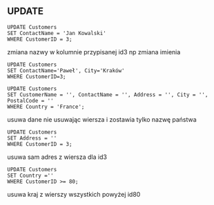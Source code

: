 ## UPDATE
```
UPDATE Customers 
SET ContactName = 'Jan Kowalski' 
WHERE CustomerID = 3;  
```

zmiana nazwy w kolumnie przypisanej id3 np zmiana imienia 

```
UPDATE Customers 
SET ContactName='Paweł', City='Kraków' 
WHERE CustomerID=3;
``` 

```
UPDATE Customers 
SET CustomerName = '', ContactName = '', Address = '', City = '', PostalCode = ''
WHERE Country = 'France';
```

usuwa dane nie usuwając wiersza i zostawia tylko nazwę państwa

```
UPDATE Customers 
SET Address = '' 
WHERE CustomerID = 3;
```

usuwa sam adres z wiersza dla id3

```
UPDATE Customers 
SET Country ='' 
WHERE CustomerID >= 80;
```

usuwa kraj z wierszy wszystkich powyżej id80